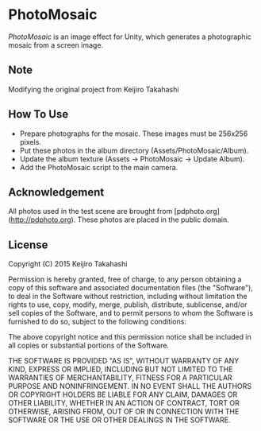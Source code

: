 PhotoMosaic
===========

*PhotoMosaic* is an image effect for Unity, which generates a photographic
mosaic from a screen image.


Note
----------

Modifying the original project from Keijiro Takahashi


How To Use
----------

- Prepare photographs for the mosaic. These images must be 256x256 pixels.
- Put these photos in the album directory (Assets/PhotoMosaic/Album).
- Update the album texture (Assets -> PhotoMosaic -> Update Album).
- Add the PhotoMosaic script to the main camera.

Acknowledgement
---------------

All photos used in the test scene are brought from [pdphoto.org]
(http://pdphoto.org). These photos are placed in the public domain.

License
-------

Copyright (C) 2015 Keijiro Takahashi

Permission is hereby granted, free of charge, to any person obtaining a copy of
this software and associated documentation files (the "Software"), to deal in
the Software without restriction, including without limitation the rights to
use, copy, modify, merge, publish, distribute, sublicense, and/or sell copies of
the Software, and to permit persons to whom the Software is furnished to do so,
subject to the following conditions:

The above copyright notice and this permission notice shall be included in all
copies or substantial portions of the Software.

THE SOFTWARE IS PROVIDED "AS IS", WITHOUT WARRANTY OF ANY KIND, EXPRESS OR
IMPLIED, INCLUDING BUT NOT LIMITED TO THE WARRANTIES OF MERCHANTABILITY, FITNESS
FOR A PARTICULAR PURPOSE AND NONINFRINGEMENT. IN NO EVENT SHALL THE AUTHORS OR
COPYRIGHT HOLDERS BE LIABLE FOR ANY CLAIM, DAMAGES OR OTHER LIABILITY, WHETHER
IN AN ACTION OF CONTRACT, TORT OR OTHERWISE, ARISING FROM, OUT OF OR IN
CONNECTION WITH THE SOFTWARE OR THE USE OR OTHER DEALINGS IN THE SOFTWARE.
